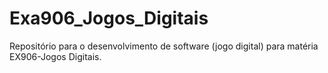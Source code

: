 # Exa906_Jogos_Digitais
Repositório para o desenvolvimento de software (jogo digital) para matéria EX906-Jogos Digitais.
